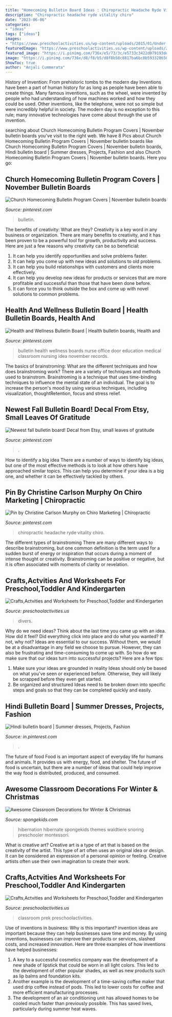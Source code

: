 ```yaml
---
title: "Homecoming Bulletin Board Ideas : Chiropractic Headache Ryde Vitality Chiro"
description: "Chiropractic headache ryde vitality chiro"
date: "2023-06-06"
categories:
- "ideas"
tags: ["ideas"]
images:
- "https://www.preschoolactivities.us/wp-content/uploads/2015/01/Under-the-sea-themed-bulletin-board.jpg"
featuredImage: "https://www.preschoolactivities.us/wp-content/uploads/2015/01/Under-the-sea-themed-bulletin-board.jpg"
featured_image: "https://i.pinimg.com/736x/e5/73/3c/e5733c3422d079193de4b50ead7cda62--health-and-wellness-bulletin-boards.jpg"
image: "https://i.pinimg.com/736x/d8/f8/b5/d8f8b58c8817ba6bc8b5933286508359--bulletin-boards-grace.jpg"
ShowToc: true
author: "Anjali Cummerata"
---
```



History of Invention: From prehistoric tombs to the modern day
Inventions have been a part of human history for as long as people have been able to create things. Many famous inventions, such as the wheel, were invented by people who had understanding of how machines worked and how they could be used. Other inventions, like the telephone, were not so simple but were incredibly helpful in society. The modern day is no exception to this rule; many innovative technologies have come about through the use of invention.

	

		
searching about Church Homecoming Bulletin Program Covers | November bulletin boards you've visit to the right web. We have 8 Pics about Church Homecoming Bulletin Program Covers | November bulletin boards like Church Homecoming Bulletin Program Covers | November bulletin boards, Hindi bulletin board | Summer dresses, Projects, Fashion and also Church Homecoming Bulletin Program Covers | November bulletin boards. Here you go:
		
    
## Church Homecoming Bulletin Program Covers | November Bulletin Boards

<img loading=lazy src="https://i.pinimg.com/736x/ec/6f/ec/ec6fecb268feff54ebcf91ac1d955e6b.jpg" onerror="this.onerror=null;this.src='https://tse4.mm.bing.net/th?id=OIP.I6oC_v5HZRAh98sWWYSrXQAAAA&amp;pid=15.1';" alt="Church Homecoming Bulletin Program Covers | November bulletin boards">

_Source: pinterest.com_

>bulletin. 

	

The benefits of creativity: What are they?
Creativity is a key word in any business or organization. There are many benefits to creativity, and it has been proven to be a powerful tool for growth, productivity and success. Here are just a few reasons why creativity can be so beneficial: 
1. It can help you identify opportunities and solve problems faster.
2. It can help you come up with new ideas and solutions to old problems.
3. It can help you build relationships with customers and clients more effectively. 
4. It can help you develop new ideas for products or services that are more profitable and successful than those that have been done before. 
5. It can force you to think outside the box and come up with novel solutions to common problems.

    
## Health And Wellness Bulletin Board | Health Bulletin Boards, Health And

<img loading=lazy src="https://i.pinimg.com/736x/e5/73/3c/e5733c3422d079193de4b50ead7cda62--health-and-wellness-bulletin-boards.jpg" onerror="this.onerror=null;this.src='https://tse1.mm.bing.net/th?id=OIP.WjGB43uzXKQciLKpWiO9IAHaJ3&amp;pid=15.1';" alt="Health and Wellness Bulletin Board | Health bulletin boards, Health and">

_Source: pinterest.com_

>bulletin health wellness boards nurse office door education medical classroom nursing idea november records. 

	

The basics of brainstroming: What are the different techniques and how does brainstroming work?
There are a variety of techniques and methods used to brainstrom. Brainstroming is a technique that uses time-binding techniques to influence the mental state of an individual. The goal is to increase the person's mood by using various techniques, including visualization, thoughtRetention, focus and stress relief.

    
## Newest Fall Bulletin Board! Decal From Etsy, Small Leaves Of Gratitude

<img loading=lazy src="https://i.pinimg.com/736x/72/86/6a/72866af20bcb486512d5ebd22dc2db37.jpg" onerror="this.onerror=null;this.src='https://tse2.mm.bing.net/th?id=OIP.p7aR2F4d5pqgr5sTOU17XwHaJ3&amp;pid=15.1';" alt="Newest fall bulletin board! Decal from Etsy, small leaves of gratitude">

_Source: pinterest.com_

>. 

	

How to identify a big idea
There are a number of ways to identify big ideas, but one of the most effective methods is to look at how others have approached similar topics. This can help you determine if your idea is a big one, and whether it can be effectively tackled by others.

    
## Pin By Christine Carlson Murphy On Chiro Marketing | Chiropractic

<img loading=lazy src="https://i.pinimg.com/736x/5d/6d/68/5d6d689264bd12306aa3704e057fb89b.jpg" onerror="this.onerror=null;this.src='https://tse1.mm.bing.net/th?id=OIP.KbNsdB9zAqMI7kLxpowGpQHaJ6&amp;pid=15.1';" alt="Pin by Christine Carlson Murphy on Chiro Marketing | Chiropractic">

_Source: pinterest.com_

>chiropractic headache ryde vitality chiro. 

	

The different types of brainstroming
There are many different ways to describe brainstroming, but one common definition is the term used for a sudden burst of energy or inspiration that occurs during a moment of intense thought or creativity. Brainstroming can be positive or negative, but it is often associated with moments of clarity or revelation.

    
## Crafts,Actvities And Worksheets For Preschool,Toddler And Kindergarten

<img loading=lazy src="https://www.preschoolactivities.us/wp-content/uploads/2015/01/Under-the-sea-themed-bulletin-board.jpg" onerror="this.onerror=null;this.src='https://tse4.mm.bing.net/th?id=OIP.B_c0Z1sjPrVNZk2ngGBczwHaJ3&amp;pid=15.1';" alt="Crafts,Actvities and Worksheets for Preschool,Toddler and Kindergarten">

_Source: preschoolactivities.us_

>divers. 

	

Why do we need ideas?
Think about the last time you came up with an idea. How did it feel? Did everything click into place and do what you wanted? If not, why not?
Ideas are essential to our success. Without them, we would be at a disadvantage in any field we choose to pursue. However, they can also be frustrating and time-consuming to come up with. So how do we make sure that our ideas turn into successful projects? Here are a few tips: 

1) Make sure your ideas are grounded in reality 
Ideas should only be based on what you've seen or experienced before. Otherwise, they will likely be scrapped before they even get started. 
2) Be organized and structured 
Ideas need to be broken down into specific steps and goals so that they can be completed quickly and easily.

    
## Hindi Bulletin Board | Summer Dresses, Projects, Fashion

<img loading=lazy src="https://i.pinimg.com/736x/d8/f8/b5/d8f8b58c8817ba6bc8b5933286508359--bulletin-boards-grace.jpg" onerror="this.onerror=null;this.src='https://tse3.mm.bing.net/th?id=OIP.ch5cnowJ98q4CQSCaN3oPgHaJ4&amp;pid=15.1';" alt="Hindi bulletin board | Summer dresses, Projects, Fashion">

_Source: in.pinterest.com_

>. 

	

The future of food
Food is an important aspect of everyday life for humans and animals. It provides us with energy, food, and shelter. The future of food is uncertain, but there are a number of ideas that could help improve the way food is distributed, produced, and consumed.

    
## Awesome Classroom Decorations For Winter &amp; Christmas

<img loading=lazy src="https://spongekids.com/wp-content/uploads/2016/11/christmas-bulletin-board/20-christmas-bulletin-board-ideas.jpg" onerror="this.onerror=null;this.src='https://tse4.mm.bing.net/th?id=OIP.DD_WEXMKLKaHmffS4ZytEwAAAA&amp;pid=15.1';" alt="Awesome Classroom Decorations for Winter &amp; Christmas">

_Source: spongekids.com_

>hibernation hibernate spongekids themes waldtiere snoring preschooler montessori. 

	

What is creative art?
Creative art is a type of art that is based on the creativity of the artist. This type of art often uses an original idea or design. It can be considered an expression of a personal opinion or feeling. Creative artists often use their own imagination to create their work.

    
## Crafts,Actvities And Worksheets For Preschool,Toddler And Kindergarten

<img loading=lazy src="http://www.preschoolactivities.us/wp-content/uploads/2015/02/april-bulletin-board-1.jpg" onerror="this.onerror=null;this.src='https://tse1.mm.bing.net/th?id=OIP.IT6kOu0ZYhZIHwcMfFXmogHaJ3&amp;pid=15.1';" alt="Crafts,Actvities and Worksheets for Preschool,Toddler and Kindergarten">

_Source: preschoolactivities.us_

>classroom prek preschoolactivities. 

	

Use of inventions in business: Why is this important?
invention ideas are important because they can help businesses save time and money. By using inventions, businesses can improve their products or services, slashed costs, and increased innovation. Here are three examples of how inventions have helped businesses: 
1. A key to a successful cosmetics company was the development of a new shade of lipstick that could be worn in all light colors. This led to the development of other popular shades, as well as new products such as lip balms and foundation kits. 
2. Another example is the development of a time-saving coffee maker that used drip coffee instead of pods. This led to lower costs for coffee and more efficient manufacturing processes.
3. The development of an air conditioning unit has allowed homes to be cooled much faster than previously possible. This has saved lives, particularly during summer heat waves.

